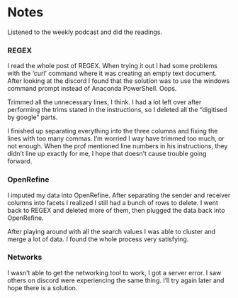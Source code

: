 <H1> Notes </H1>
<p> Listened to the weekly podcast and did the readings. </p> 
<H3> REGEX </H3>
<p> I read the whole post of REGEX. When trying it out I had some problems with the ‘curl’ command where it was creating an empty text document. After looking at the discord I found that the solution was to use the windows command prompt instead of Anaconda PowerShell. Oops. </p> 
<p> Trimmed all the unnecessary lines, I think. I had a lot left over after performing the trims stated in the instructions, so I deleted all the “digitised by google” parts.  </p> 
<p> I finished up separating everything into the three columns and fixing the lines with too many commas. I’m worried I way have trimmed too much, or not enough. When the prof mentioned line numbers in his instructions, they didn’t line up exactly for me, I hope that doesn’t cause trouble going forward. </p> 
<H3> OpenRefine </H3> 
<p> I imputed my data into OpenRefine. After separating the sender and receiver columns into facets I realized I still had a bunch of rows to delete. I went back to REGEX and deleted more of them, then plugged the data back into OpenRefine. </p>
<p> After playing around with all the search values I was able to cluster and merge a lot of data. I found the whole process very satisfying.</p> 
<H3> Networks </H3> 
<p> I wasn’t able to get the networking tool to work, I got a server error. I saw others on discord were experiencing the same thing. I’ll try again later and hope there is a solution. </p> 
